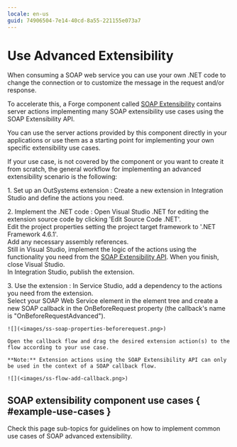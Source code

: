```yaml
---
locale: en-us
guid: 74906504-7e14-40cd-8a55-221155e073a7
---
```


# Use Advanced Extensibility

When consuming a SOAP web service you can use your own .NET code to change the connection or to customize the message in the request and/or response.

To accelerate this, a Forge component called [SOAP Extensibility](<https://www.outsystems.com/forge/component-overview/5322/soap-extensibility-samples>) contains server actions implementing many SOAP extensibility use cases using the SOAP Extensibility API.

You can use the server actions provided by this component directly in your applications or use them as a starting point for implementing your own specific extensibility use cases.

If your use case, is not covered by the component or you want to create it from scratch, the general workflow for implementing an advanced extensibility scenario is the following:

1\. Set up an OutSystems extension
:   Create a new extension in Integration Studio and define the actions you need.

2\. Implement the .NET code
:   Open Visual Studio .NET for editing the extension source code by clicking 'Edit Source Code .NET'.  
    Edit the project properties setting the project target framework to '.NET Framework 4.6.1'.  
    Add any necessary assembly references.  
    Still in Visual Studio, implement the logic of the actions using the functionality you need from the [SOAP Extensibility API](<../../../ref/apis/soap-extensibility-api.md>). When you finish, close Visual Studio.  
    In Integration Studio, publish the extension.

3\. Use the extension
:   In Service Studio, add a dependency to the actions you need from the extension.  
    Select your SOAP Web Service element in the element tree and create a new SOAP callback in the OnBeforeRequest property (the callback's name is "OnBeforeRequestAdvanced").  

    ![](<images/ss-soap-properties-beforerequest.png>)    

    Open the callback flow and drag the desired extension action(s) to the flow according to your use case.  
    
    **Note:** Extension actions using the SOAP Extensibility API can only be used in the context of a SOAP callback flow.

    ![](<images/ss-flow-add-callback.png>)

## SOAP extensibility component use cases { #example-use-cases }

Check this page sub-topics for guidelines on how to implement common use cases of SOAP advanced extensibility.
